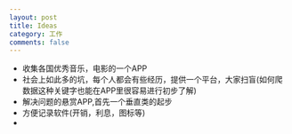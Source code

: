 ```yaml
---
layout: post
title: Ideas
category: 工作
comments: false
---
```

  
* 收集各国优秀音乐，电影的一个APP
* 社会上如此多的坑，每个人都会有些经历，提供一个平台，大家扫盲(如何爬数据这种关键字也能在APP里很容易进行初步了解)
* 解决问题的悬赏APP,首先一个垂直类的起步
* 方便记录软件(开销，利息，图标等)
* 

